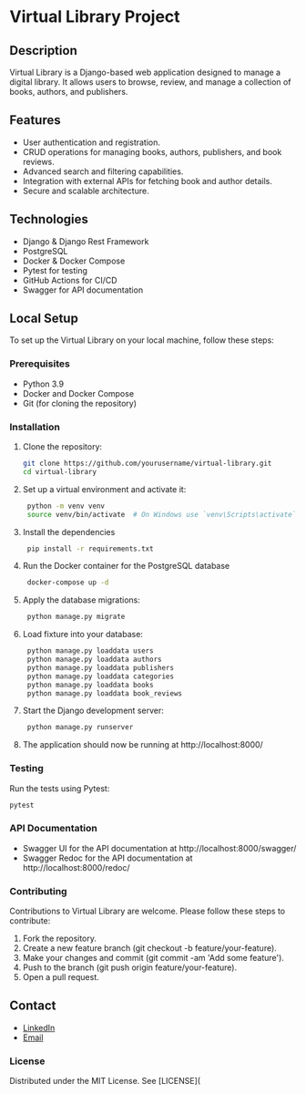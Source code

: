 # Virtual Library Project

## Description
Virtual Library is a Django-based web application designed to manage a digital library. It allows users to browse, review, and manage a collection of books, authors, and publishers.

## Features
- User authentication and registration.
- CRUD operations for managing books, authors, publishers, and book reviews.
- Advanced search and filtering capabilities.
- Integration with external APIs for fetching book and author details.
- Secure and scalable architecture.

## Technologies
- Django & Django Rest Framework
- PostgreSQL
- Docker & Docker Compose
- Pytest for testing
- GitHub Actions for CI/CD
- Swagger for API documentation

## Local Setup
To set up the Virtual Library on your local machine, follow these steps:

### Prerequisites
- Python 3.9
- Docker and Docker Compose
- Git (for cloning the repository)

### Installation
1. Clone the repository:
   ```bash
   git clone https://github.com/yourusername/virtual-library.git
   cd virtual-library
   ```

2. Set up a virtual environment and activate it:

   ```bash
    python -m venv venv
    source venv/bin/activate  # On Windows use `venv\Scripts\activate`
    ```

3. Install the dependencies
   ```bash
    pip install -r requirements.txt
    ```

4. Run the Docker container for the PostgreSQL database
   ```bash
    docker-compose up -d
    ```

5. Apply the database migrations:

   ```bash
    python manage.py migrate
    ```

6. Load fixture into your database:
   ```bash
    python manage.py loaddata users
    python manage.py loaddata authors
    python manage.py loaddata publishers
    python manage.py loaddata categories
    python manage.py loaddata books
    python manage.py loaddata book_reviews
    ```



6. Start the Django development server:

   ```bash
    python manage.py runserver
    ```

7. The application should now be running at http://localhost:8000/

### Testing

Run the tests using Pytest:

```bash
pytest
```

### API Documentation

- Swagger UI for the API documentation at http://localhost:8000/swagger/
- Swagger Redoc for the API documentation at http://localhost:8000/redoc/

### Contributing

Contributions to Virtual Library are welcome. Please follow these steps to contribute:

1. Fork the repository.
2. Create a new feature branch (git checkout -b feature/your-feature).
3. Make your changes and commit (git commit -am 'Add some feature').
4. Push to the branch (git push origin feature/your-feature).
5. Open a pull request.

## Contact

- [LinkedIn](https://www.linkedin.com/in/plenzjr)
- [Email](mailto:paulogil2010@gmail.com)

### License
Distributed under the MIT License. See [LICENSE](
